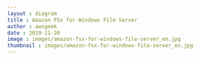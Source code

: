```yaml
---
layout : diagram
title : Amazon FSx for Windows File Server
author : awsgeek
date : 2019-11-20
image : images/amazon-fsx-for-windows-file-server_en.jpg
thumbnail : images/amazon-fsx-for-windows-file-server_en.jpg
---
```


